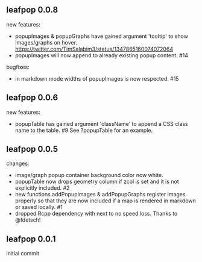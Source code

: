 ## leafpop 0.0.8

new features:

  * popupImages & popupGraphs have gained argument 'tooltip' to show images/graphs on hover. https://twitter.com/TimSalabim3/status/1347865160074072064
  * popupImages will now append to already existing popup content. #14
  
bugfixes:

  * in markdown mode widths of popupImages is now respected. #15

## leafpop 0.0.6

new features:

  * popupTable has gained argument 'className' to append a CSS class name to the table. #9 See ?popupTable for an example.

## leafpop 0.0.5

changes:

  * image/graph popup container background color now white.
  * popupTable now drops geometry column if zcol is set and it is not explicitly included. #2
  * new functions addPopupImages & addPopupGraphs register images properly so that they are now included if a map is rendered in markdown or saved locally. #1
  * dropped Rcpp dependency with next to no speed loss. Thanks to @fdetsch!

## leafpop 0.0.1

initial commit
